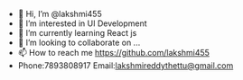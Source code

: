 - 👋 Hi, I’m @lakshmi455
- 👀 I’m interested in UI Development
- 🌱 I’m currently learning React js
- 💞️ I’m looking to collaborate on ...
- 📫 How to reach me https://github.com/lakshmi455
- Phone:7893808917
Email:lakshmireddythettu@gmail.com
<!---
lakshmi455/lakshmi455 is a ✨ special ✨ repository because its `README.md` (this file) appears on your GitHub profile.
You can click the Preview link to take a look at your changes.
--->
